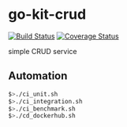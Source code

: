 # go-kit-crud

[![Build Status](https://travis-ci.org/LAtanassov/go-kit-crud.svg?branch=master)](https://travis-ci.org/LAtanassov/go-kit-crud)
[![Coverage Status](https://coveralls.io/repos/github/LAtanassov/go-kit-crud/badge.svg?branch=master)](https://coveralls.io/github/LAtanassov/go-kit-crud?branch=master)

simple CRUD service

## Automation

```sh
$>./ci_unit.sh
$>./ci_integration.sh
$>./ci_benchmark.sh
$>./cd_dockerhub.sh
```
